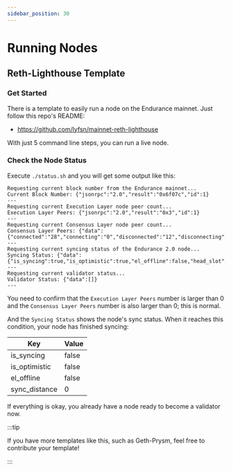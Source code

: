 ```yaml
---
sidebar_position: 30
---
```


# Running Nodes

## Reth-Lighthouse Template

### Get Started

There is a template to easily run a node on the Endurance mainnet. Just follow this repo's README:

- https://github.com/lyfsn/mainnet-reth-lighthouse

With just 5 command line steps, you can run a live node.

### Check the Node Status

Execute `./status.sh` and you will get some output like this:

```
Requesting current block number from the Endurance mainnet...
Current Block Number: {"jsonrpc":"2.0","result":"0x6f07c","id":1}
---
Requesting current Execution Layer node peer count...
Execution Layer Peers: {"jsonrpc":"2.0","result":"0x3","id":1}
---
Requesting current Consensus Layer node peer count...
Consensus Layer Peers: {"data":{"connected":"28","connecting":"0","disconnected":"12","disconnecting":"0"}}
---
Requesting current syncing status of the Endurance 2.0 node...
Syncing Status: {"data":{"is_syncing":true,"is_optimistic":true,"el_offline":false,"head_slot":"455903","sync_distance":"155461"}}
---
Requesting current validator status...
Validator Status: {"data":[]}
---
```

You need to confirm that the `Execution Layer Peers` number is larger than 0 and the `Consensus Layer Peers` number is also larger than 0; this is normal.

And the `Syncing Status` shows the node's sync status. When it reaches this condition, your node has finished syncing:

|Key|Value|
|---|---|
|is_syncing|false|
|is_optimistic|false|
|el_offline|false|
|sync_distance|0|

If everything is okay, you already have a node ready to become a validator now.

:::tip

If you have more templates like this, such as Geth-Prysm, feel free to contribute your template!

:::
